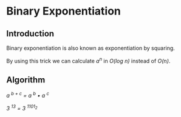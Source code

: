 # Binary Exponentiation
## Introduction
Binary exponentiation is also known as exponentiation by squaring.

By using this trick we can calculate _a<sup>n</sup>_ in _O(log n)_ instead of _O(n)_.
## Algorithm
_a <sup>b + c</sup> = a <sup>b</sup> • a <sup>c</sup>_

_3 <sup>13</sup> = 3 <sup>1101<sub>2</sub></sup>_
